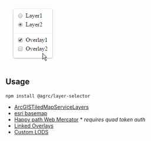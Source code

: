 ![layer-selector](layer-selector.gif)

## Usage

```
npm install @agrc/layer-selector
```

 - [ArcGISTiledMapServiceLayers](./tests/example-mapserv-basemaps.html)
 - [esri basemap](./tests/example-placement-over-esri-map.html)
 - [Happy path Web Mercator](./tests/example-happy-path-tokens.html) * _requires quad token auth_
 - [Linked Overlays](./tests/example-linked-overlays.html)
 - [Custom LODS](./tests/example-custom-lods.html)
